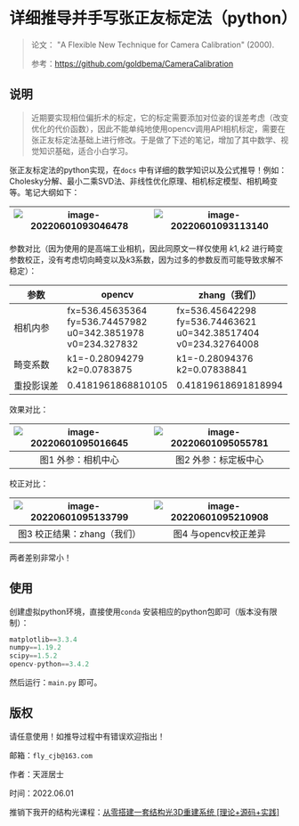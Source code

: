 # 详细推导并手写张正友标定法（python）

> 论文： "A Flexible New Technique for Camera Calibration" (2000).
>
> 参考：https://github.com/goldbema/CameraCalibration

## 说明

> 近期要实现相位偏折术的标定，它的标定需要添加对位姿的误差考虑（改变优化的代价函数），因此不能单纯地使用opencv调用API相机标定，需要在张正友标定法基础上进行修改。于是做了下述的笔记，增加了其中数学、视觉知识基础，适合小白学习。

张正友标定法的python实现，在`docs` 中有详细的数学知识以及公式推导！例如：Cholesky分解、最小二乘SVD法、非线性优化原理、相机标定模型、相机畸变等。笔记大纲如下：

| ![image-20220601093046478](https://flyman-cjb.oss-cn-hangzhou.aliyuncs.com/picgos/image-20220601093046478.png) | ![image-20220601093113140](https://flyman-cjb.oss-cn-hangzhou.aliyuncs.com/picgos/image-20220601093113140.png) |
| ------------------------------------------------------------ | ------------------------------------------------------------ |

参数对比（因为使用的是高端工业相机，因此同原文一样仅使用 $k1,k2$ 进行畸变参数校正，没有考虑切向畸变以及$k3$系数，因为过多的参数反而可能导致求解不稳定）：

| 参数       | opencv                                                       | zhang（我们）                                                |
| ---------- | ------------------------------------------------------------ | ------------------------------------------------------------ |
| 相机内参   | fx=536.45635364<br />fy=536.74457982<br />u0=342.3851978<br />v0=234.327832 | fx=536.45642298<br />fy=536.74463621<br />u0=342.38517404<br />v0=234.32764008 |
| 畸变系数   | k1=-0.28094279 <br />k2=0.0783875                            | k1=-0.28094376<br />k2=0.07838841                            |
| 重投影误差 | 0.4181961868810105                                           | 0.41819618691818994                                          |

效果对比：

| ![image-20220601095016645](https://flyman-cjb.oss-cn-hangzhou.aliyuncs.com/picgos/image-20220601095016645.png) | ![image-20220601095055781](https://flyman-cjb.oss-cn-hangzhou.aliyuncs.com/picgos/image-20220601095055781.png) |
| :----------------------------------------------------------: | :----------------------------------------------------------: |
|                      图1 外参：相机中心                      |                     图2 外参：标定板中心                     |

校正对比：

| ![image-20220601095133799](https://flyman-cjb.oss-cn-hangzhou.aliyuncs.com/picgos/image-20220601095133799.png) | ![image-20220601095210908](https://flyman-cjb.oss-cn-hangzhou.aliyuncs.com/picgos/image-20220601095210908.png) |
| :----------------------------------------------------------: | :----------------------------------------------------------: |
|                 图3 校正结果：zhang（我们）                  |                     图4 与opencv校正差异                     |

两者差别非常小！

## 使用

创建虚拟python环境，直接使用`conda` 安装相应的python包即可（版本没有限制）：

```python
matplotlib==3.3.4
numpy==1.19.2
scipy==1.5.2
opencv-python==3.4.2
```

然后运行：`main.py` 即可。

## 版权

请任意使用！如推导过程中有错误欢迎指出！

邮箱：`fly_cjb@163.com`

作者：天涯居士

时间：2022.06.01

推销下我开的结构光课程：[从零搭建一套结构光3D重建系统 [理论+源码+实践]](https://www.bilibili.com/video/BV1V64y1h7LW/)



